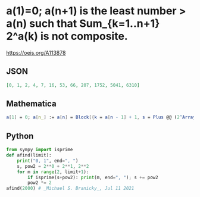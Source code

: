 # a\(1\)\=0; a\(n\+1\) is the least number \> a\(n\) such that Sum\_\{k\=1\.\.n\+1\} 2^a\(k\) is not composite\.
https://oeis.org/A113878
## JSON
```JSON
[0, 1, 2, 4, 7, 16, 53, 66, 207, 1752, 5041, 6310]
```
## Mathematica
```Mathematica
a[1] = 0; a[n_] := a[n] = Block[{k = a[n - 1] + 1, s = Plus @@ (2^Array[a, n - 1])}, While[ !PrimeQ[s + 2^k], k++ ]; k]; Array[a, 12] (* _Robert G. Wilson v_ *)
```
## Python
```Python
from sympy import isprime
def afind(limit):
    print("0, 1", end=", ")
    s, pow2 = 2**0 + 2**1, 2**2
    for m in range(2, limit+1):
        if isprime(s+pow2): print(m, end=", "); s += pow2
        pow2 *= 2
afind(2000) # _Michael S. Branicky_, Jul 11 2021
```
